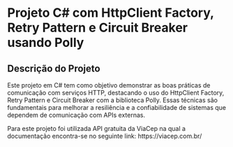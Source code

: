 # Projeto C# com HttpClient Factory, Retry Pattern e Circuit Breaker usando Polly [<img>](https://camo.githubusercontent.com/fe36b1ffa6a31627b5e9cfe16fd41c2a0b1cabff61abe80611b130cb4cd01f0a/68747470733a2f2f7261772e6769746875622e636f6d2f4170702d764e6578742f506f6c6c792f6d61696e2f506f6c6c792d4c6f676f2e706e67)

<h2>Descrição do Projeto</h2>
<p>Este projeto em C# tem como objetivo demonstrar as boas práticas de comunicação com serviços HTTP, destacando o uso do HttpClient Factory, Retry Pattern e Circuit Breaker com a biblioteca Polly. Essas técnicas são fundamentais para melhorar a resiliência e a confiabilidade de sistemas que dependem de comunicação com APIs externas.</p>
<p>Para este projeto foi utilizada API gratuita da ViaCep na qual a documentação encontra-se no seguinte link: https://viacep.com.br/</p>


